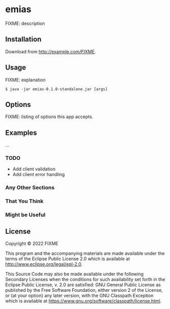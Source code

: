# emias

FIXME: description

## Installation

Download from http://example.com/FIXME.

## Usage

FIXME: explanation

    $ java -jar emias-0.1.0-standalone.jar [args]

## Options

FIXME: listing of options this app accepts.

## Examples

...

### TODO
- Add client validation
- Add client error handling

### Any Other Sections
### That You Think
### Might be Useful

## License

Copyright © 2022 FIXME

This program and the accompanying materials are made available under the
terms of the Eclipse Public License 2.0 which is available at
http://www.eclipse.org/legal/epl-2.0.

This Source Code may also be made available under the following Secondary
Licenses when the conditions for such availability set forth in the Eclipse
Public License, v. 2.0 are satisfied: GNU General Public License as published by
the Free Software Foundation, either version 2 of the License, or (at your
option) any later version, with the GNU Classpath Exception which is available
at https://www.gnu.org/software/classpath/license.html.
